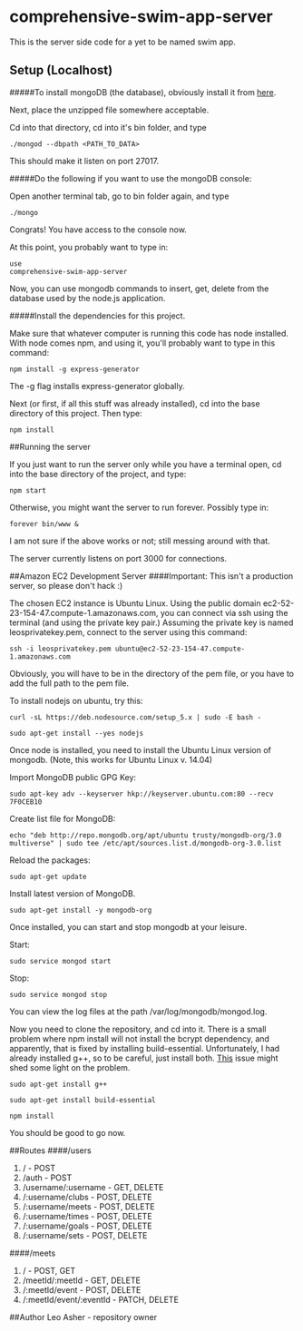 # comprehensive-swim-app-server
This is the server side code for a yet to be named swim app.

## Setup (Localhost)
#####To install mongoDB (the database), obviously install it from [here](https://www.mongodb.org).

Next, place the unzipped file somewhere acceptable.

Cd into that directory, cd into it's bin folder, and type <pre><code>./mongod --dbpath \<PATH_TO_DATA\></code></pre>

This should make it listen on port 27017.

#####Do the following if you want to use the mongoDB console:

Open another terminal tab, go to bin folder again, and type <pre><code>./mongo</code></pre>

Congrats! You have access to the console now.

At this point, you probably want to type in: <pre><code>use comprehensive-swim-app-server</code></pre>

Now, you can use mongodb commands to insert, get, delete from the database used by the node.js application.

#####Install the dependencies for this project.

Make sure that whatever computer is running this code has node installed.  With node comes npm, and using it, you'll probably want to type in this command:

<pre><code>npm install -g express-generator</code></pre>

The -g flag installs express-generator globally.

Next (or first, if all this stuff was already installed), cd into the base directory of this project.  Then type:

<pre><code>npm install</code></pre>

##Running the server

If you just want to run the server only while you have a terminal open, cd into the base directory of the project, and type: <pre><code>npm start</code></pre>

Otherwise, you might want the server to run forever.  Possibly type in: <pre><code>forever bin/www &</code></pre>
I am not sure if the above works or not; still messing around with that.

The server currently listens on port 3000 for connections.

##Amazon EC2 Development Server
####Important: This isn't a production server, so please don't hack :)

The chosen EC2 instance is Ubuntu Linux.  Using the public domain ec2-52-23-154-47.compute-1.amazonaws.com, you can connect via ssh using the terminal (and using the private key pair.)  Assuming the private key is named leosprivatekey.pem, connect to the server using this command:
<pre><code>ssh -i leosprivatekey.pem ubuntu@ec2-52-23-154-47.compute-1.amazonaws.com</code></pre>
Obviously, you will have to be in the directory of the pem file, or you have to add the full path to the pem file.

To install nodejs on ubuntu, try this:

<pre><code>curl -sL https://deb.nodesource.com/setup_5.x | sudo -E bash -</code></pre>
<pre><code>sudo apt-get install --yes nodejs</code></pre>

Once node is installed, you need to install the Ubuntu Linux version of mongodb. (Note, this works for Ubuntu Linux v. 14.04)

Import MongoDB public GPG Key:
<pre><code>sudo apt-key adv --keyserver hkp://keyserver.ubuntu.com:80 --recv 7F0CEB10</code></pre>
Create list file for MongoDB:
<pre><code>echo "deb http://repo.mongodb.org/apt/ubuntu trusty/mongodb-org/3.0 multiverse" | sudo tee /etc/apt/sources.list.d/mongodb-org-3.0.list</code></pre>
Reload the packages:
<pre><code>sudo apt-get update</code></pre>
Install latest version of MongoDB.
<pre><code>sudo apt-get install -y mongodb-org</code></pre>

Once installed, you can start and stop mongodb at your leisure.

Start:
<pre><code>sudo service mongod start</code></pre>
Stop:
<pre><code>sudo service mongod stop</code></pre>

You can view the log files at the path /var/log/mongodb/mongod.log.

Now you need to clone the repository, and cd into it.  There is a small problem where npm install will not install the bcrypt dependency, and apparently, that is fixed by installing build-essential.  Unfortunately, I had already installed g++, so to be careful, just install both.  [This](https://github.com/ncb000gt/node.bcrypt.js/issues/351) issue might shed some light on the problem.

<pre><code>sudo apt-get install g++</code></pre>
<pre><code>sudo apt-get install build-essential</code></pre>
<pre><code>npm install</code></pre>

You should be good to go now.


##Routes
####/users
1. / - POST
2. /auth - POST
3. /username/:username - GET, DELETE
4. /:username/clubs - POST, DELETE
5. /:username/meets - POST, DELETE
6. /:username/times - POST, DELETE
7. /:username/goals - POST, DELETE
8. /:username/sets - POST, DELETE


####/meets
1. / - POST, GET
2. /meetId/:meetId - GET, DELETE
3. /:meetId/event - POST, DELETE
4. /:meetId/event/:eventId - PATCH, DELETE


##Author
Leo Asher - repository owner
